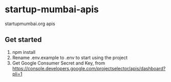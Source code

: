# startup-mumbai-apis
startupmumbai.org apis

## Get started
1. npm install
2. Rename .env.example to .env to start using the project
3. Get Google Consumer Secret and Key,  from https://console.developers.google.com/projectselector/apis/dashboard?pli=1
